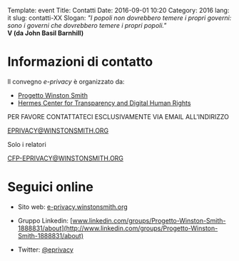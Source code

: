 Template: event
Title: Contatti
Date: 2016-09-01 10:20
Category: 2016
lang: it
slug: contatti-XX
Slogan: <i>"I popoli non dovrebbero temere i propri governi: sono i governi che dovrebbero temere i propri popoli."</i><br/><b>V (da John Basil Barnhill)</b>

# Informazioni di contatto

Il convegno *e-privacy* è organizzato da:

- [Progetto Winston Smith](http://pws.winstonsmith.org)
- [Hermes Center for Transparency and Digital Human Rights](http://logioshermes.org)

PER FAVORE CONTATTATECI ESCLUSIVAMENTE VIA EMAIL ALL'INDIRIZZO

[EPRIVACY@WINSTONSMITH.ORG](mailto:eprivacy@winstonsmith.org)

Solo i relatori

[CFP-EPRIVACY@WINSTONSMITH.ORG](mailto:cfp-eprivacy@winstonsmith.org)

# Seguici online

- Sito web: [e-privacy.winstonsmith.org](http://e-privacy.winstonsmith.org)

<!--
- Pagina Facebook: [www.facebook.com/events/120596381605441](http://www.facebook.com/events/120596381605441)
-->

- Gruppo Linkedin: [www.linkedin.com/groups/Progetto-Winston-Smith-1888831/about](http://www.linkedin.com/groups/Progetto-Winston-Smith-1888831/about)

- Twitter: [@eprivacy](http://twitter.com/@eprivacy)

